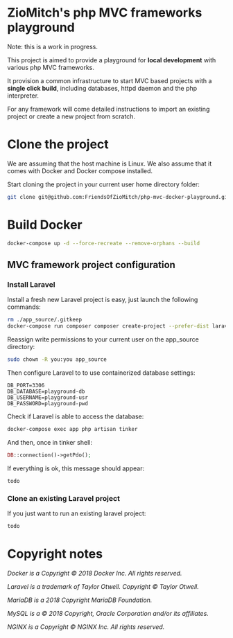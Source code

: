 # ZioMitch's php MVC frameworks playground

Note: this is a work in progress.

This project is aimed to provide a playground for **local development** with various php MVC frameworks.

It provision a common infrastructure to start MVC based projects with a **single click build**, including databases, httpd daemon and the php interpreter.

For any framework will come detailed instructions to import an existing project or create a new project from scratch.

# Clone the project

We are assuming that the host machine is Linux.
We also assume that it comes with Docker and Docker compose installed.

Start cloning the project in your current user home directory folder:

```bash
git clone git@github.com:FriendsOfZioMitch/php-mvc-docker-playground.git
```

# Build Docker

```bash
docker-compose up -d --force-recreate --remove-orphans --build
```

## MVC framework project configuration

### Install Laravel

Install a fresh new Laravel project is easy, just launch the following commands:

```bash
rm ./app_source/.gitkeep
docker-compose run composer composer create-project --prefer-dist laravel/laravel .
```

Reassign write permissions to your current user on the app_source directory:

```bash
sudo chown -R you:you app_source
```

Then configure Laravel to to use containerized database settings:

```dotenv
DB_PORT=3306
DB_DATABASE=playground-db
DB_USERNAME=playground-usr
DB_PASSWORD=playground-pwd
```

Check if Laravel is able to access the database:

```bash
docker-compose exec app php artisan tinker
```

And then, once in tinker shell:

```php
DB::connection()->getPdo();
```

If everything is ok, this message should appear:

```text
todo
```

### Clone an existing Laravel project
If you just want to run an existing laravel project:

```bash
todo
```

# Copyright notes

*Docker is a Copyright © 2018 Docker Inc. All rights reserved.*

*Laravel is a trademark of Taylor Otwell. Copyright © Taylor Otwell.*

*MariaDB is a 2018 Copyright MariaDB Foundation.*

*MySQL is a © 2018 Copyright, Oracle Corporation and/or its affiliates.*

*NGINX is a Copyright © NGINX Inc. All rights reserved.*

